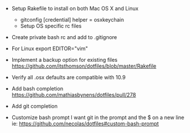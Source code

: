 - Setup Rakefile to install on both Mac OS X and Linux
  - gitconfig 
     [credential]
 	     helper = osxkeychain
  - Setup OS specific rc files
- Create private bash rc and add to .gitignore

- For Linux
export EDITOR="vim"

- Implement a backup option for existing files
https://github.com/itsthomson/dotfiles/blob/master/Rakefile

- Verify all .osx defaults are compatible with 10.9


- Add bash completion
https://github.com/mathiasbynens/dotfiles/pull/278

- Add git completion

- Customize bash prompt
I want git in the prompt and the $ on a new line
ie: https://github.com/necolas/dotfiles#custom-bash-prompt